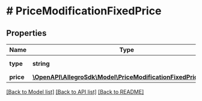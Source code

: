 # # PriceModificationFixedPrice

## Properties

Name | Type | Description | Notes
------------ | ------------- | ------------- | -------------
**type** | **string** |  | [default to 'FIXED_PRICE']
**price** | [**\OpenAPI\AllegroSdk\Model\PriceModificationFixedPriceHolder**](PriceModificationFixedPriceHolder.md) |  | [optional]

[[Back to Model list]](../../README.md#models) [[Back to API list]](../../README.md#endpoints) [[Back to README]](../../README.md)
